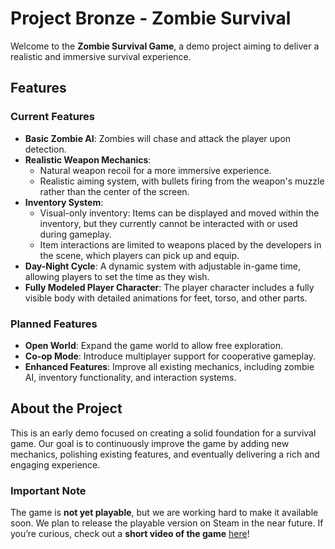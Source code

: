 # Project Bronze - Zombie Survival
Welcome to the **Zombie Survival Game**, a demo project aiming to deliver a realistic and immersive survival experience.

## Features

### Current Features

- **Basic Zombie AI**: Zombies will chase and attack the player upon detection.
- **Realistic Weapon Mechanics**:
  - Natural weapon recoil for a more immersive experience.
  - Realistic aiming system, with bullets firing from the weapon's muzzle rather than the center of the screen.
- **Inventory System**:
  - Visual-only inventory: Items can be displayed and moved within the inventory, but they currently cannot be interacted with or used during gameplay.
  - Item interactions are limited to weapons placed by the developers in the scene, which players can pick up and equip.
- **Day-Night Cycle**: A dynamic system with adjustable in-game time, allowing players to set the time as they wish.
- **Fully Modeled Player Character**: The player character includes a fully visible body with detailed animations for feet, torso, and other parts.

### Planned Features

- **Open World**: Expand the game world to allow free exploration.
- **Co-op Mode**: Introduce multiplayer support for cooperative gameplay.
- **Enhanced Features**: Improve all existing mechanics, including zombie AI, inventory functionality, and interaction systems.

## About the Project

This is an early demo focused on creating a solid foundation for a survival game. Our goal is to continuously improve the game by adding new mechanics, polishing existing features, and eventually delivering a rich and engaging experience.

### Important Note

The game is **not yet playable**, but we are working hard to make it available soon. We plan to release the playable version on Steam in the near future.
If you’re curious, check out a **short video of the game** [here](https://youtu.be/t4JYdNOL20c?si=ucsJMmkmYZvsIbE8)!
